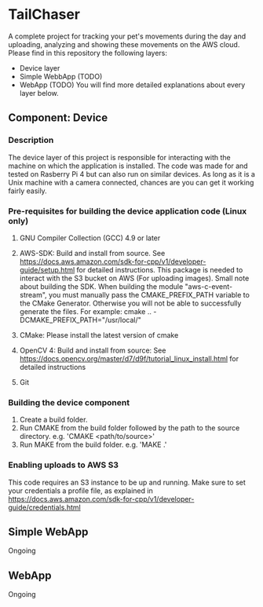 # TailChaser
A complete project for tracking your pet's movements during the day and uploading, analyzing and showing these movements on the AWS cloud. Please find in this repository the following layers:
* Device layer
* Simple WebbApp (TODO)
* WebApp (TODO)
You will find more detailed explanations about every layer below.

## Component: Device

### Description
The device layer of this project is responsible for interacting with the machine on which the application is installed. The code was made for and tested on Rasberry Pi 4 but can also run on similar devices. As long as it is a Unix machine with a camera connected, chances are you can get it working fairly easily.

### Pre-requisites for building the device application code (Linux only)
1. GNU Compiler Collection (GCC) 4.9 or later
2. AWS-SDK: Build and install from source. See https://docs.aws.amazon.com/sdk-for-cpp/v1/developer-guide/setup.html for detailed instructions. This package is needed to interact with the S3 bucket on AWS (For uploading images).
Small note about building the SDK. When building the module "aws-c-event-stream", you must manually pass the CMAKE_PREFIX_PATH variable to the CMake Generator. Otherwise you will not be able to successfully generate the files. For example: cmake .. -DCMAKE_PREFIX_PATH="/usr/local/"

3. CMake: Please install the latest version of cmake
4. OpenCV 4: Build and install from source: See https://docs.opencv.org/master/d7/d9f/tutorial_linux_install.html for detailed instructions
5. Git

### Building the device component
1. Create a build folder.
2. Run CMAKE from the build folder followed by the path to the source directory. e.g. 'CMAKE <path/to/source>'
3. Run MAKE from the build folder. e.g. 'MAKE .'

### Enabling uploads to AWS S3
This code requires an S3 instance to be up and running. Make sure to set your credentials a profile file, as
explained in https://docs.aws.amazon.com/sdk-for-cpp/v1/developer-guide/credentials.html

## Simple WebApp
Ongoing

## WebApp
Ongoing

